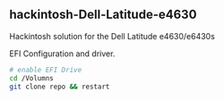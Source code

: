 ## hackintosh-Dell-Latitude-e4630
Hackintosh solution for the Dell Latitude e4630/e6430s


EFI Configuration and driver.
```sh
# enable EFI Drive
cd /Volumns
git clone repo && restart
```

